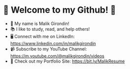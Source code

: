 # 🎉 Welcome to my Github! 🎉
* 🦋 My name is Malik Girondin!
* 📚 I like to study, read, and help others!
* 🖥 Connect with me on LinkedIn: https://www.linkedin.com/in/malikgirondin
* 📹 Subscribe to my YouTube Channel: https://m.youtube.com/@malikgirondin/videos
* 🎨 Check out my Portfolio Site: https://bit.ly/MalikResume
